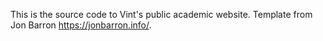 This is the source code to Vint's public academic website. Template from Jon Barron https://jonbarron.info/.